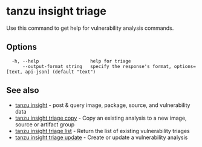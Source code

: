 # tanzu insight triage

Use this command to get help for vulnerability analysis commands.

## <a id='options'></a>Options

```console
  -h, --help                   help for triage
      --output-format string   specify the response's format, options=[text, api-json] (default "text")
```

## <a id='see-also'></a>See also

* [tanzu insight](tanzu_insight.hbs.md)	 - post & query image, package, source, and vulnerability data
* [tanzu insight triage copy](tanzu_insight_triage_copy.hbs.md)	 - Copy an existing analysis to a new image, source or artifact group
* [tanzu insight triage list](tanzu_insight_triage_list.hbs.md)	 - Return the list of existing vulnerability triages
* [tanzu insight triage update](tanzu_insight_triage_update.hbs.md)	 - Create or update a vulnerability analysis
